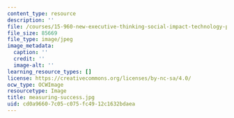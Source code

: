 ```yaml
---
content_type: resource
description: ''
file: /courses/15-960-new-executive-thinking-social-impact-technology-projects-fall-2017-spring-2018/cd0a96607c05c075fc4912c1632bdaea_measuring-success.jpg
file_size: 85669
file_type: image/jpeg
image_metadata:
  caption: ''
  credit: ''
  image-alt: ''
learning_resource_types: []
license: https://creativecommons.org/licenses/by-nc-sa/4.0/
ocw_type: OCWImage
resourcetype: Image
title: measuring-success.jpg
uid: cd0a9660-7c05-c075-fc49-12c1632bdaea
---
```

